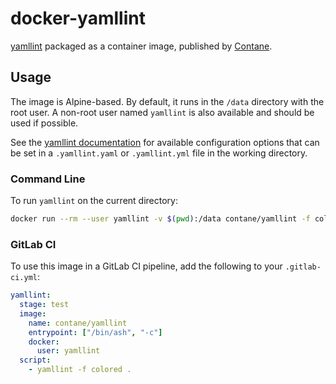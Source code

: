 # docker-yamllint

[yamllint](https://github.com/adrienverge/yamllint) packaged as a container
image, published by [Contane](https://contane.net).

## Usage

The image is Alpine-based. By default, it runs in the `/data` directory with
the root user. A non-root user named `yamllint` is also available and should
be used if possible.

See the [yamllint documentation](https://yamllint.readthedocs.io/en/stable/configuration.html)
for available configuration options that can be set in a `.yamllint.yaml` or
`.yamllint.yml` file in the working directory.

### Command Line

To run `yamllint` on the current directory:

```sh
docker run --rm --user yamllint -v $(pwd):/data contane/yamllint -f colored .
```

### GitLab CI

To use this image in a GitLab CI pipeline, add the following to your `.gitlab-ci.yml`:

```yaml
yamllint:
  stage: test
  image:
    name: contane/yamllint
    entrypoint: ["/bin/ash", "-c"]
    docker:
      user: yamllint
  script:
    - yamllint -f colored .
```
